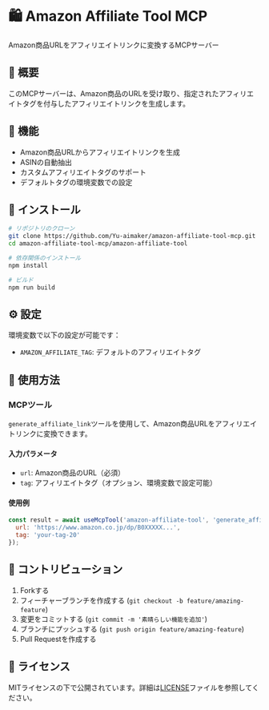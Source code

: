 # 🛍️ Amazon Affiliate Tool MCP

Amazon商品URLをアフィリエイトリンクに変換するMCPサーバー

## 📝 概要

このMCPサーバーは、Amazon商品のURLを受け取り、指定されたアフィリエイトタグを付与したアフィリエイトリンクを生成します。

## 🚀 機能

- Amazon商品URLからアフィリエイトリンクを生成
- ASINの自動抽出
- カスタムアフィリエイトタグのサポート
- デフォルトタグの環境変数での設定

## 🔧 インストール

```bash
# リポジトリのクローン
git clone https://github.com/Yu-aimaker/amazon-affiliate-tool-mcp.git
cd amazon-affiliate-tool-mcp/amazon-affiliate-tool

# 依存関係のインストール
npm install

# ビルド
npm run build
```

## ⚙️ 設定

環境変数で以下の設定が可能です：

- `AMAZON_AFFILIATE_TAG`: デフォルトのアフィリエイトタグ

## 📖 使用方法

### MCPツール

`generate_affiliate_link`ツールを使用して、Amazon商品URLをアフィリエイトリンクに変換できます。

#### 入力パラメータ

- `url`: Amazon商品のURL（必須）
- `tag`: アフィリエイトタグ（オプション、環境変数で設定可能）

#### 使用例

```javascript
const result = await useMcpTool('amazon-affiliate-tool', 'generate_affiliate_link', {
  url: 'https://www.amazon.co.jp/dp/B0XXXXX...',
  tag: 'your-tag-20'
});
```

## 🤝 コントリビューション

1. Forkする
2. フィーチャーブランチを作成する (`git checkout -b feature/amazing-feature`)
3. 変更をコミットする (`git commit -m '素晴らしい機能を追加'`)
4. ブランチにプッシュする (`git push origin feature/amazing-feature`)
5. Pull Requestを作成する

## 📄 ライセンス

MITライセンスの下で公開されています。詳細は[LICENSE](LICENSE)ファイルを参照してください。
